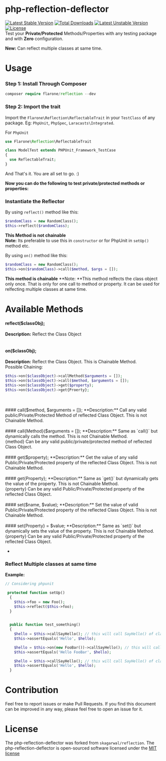 # php-reflection-deflector
 [![Latest Stable Version](https://poser.pugx.org/flarone/reflection/v/stable)](https://packagist.org/packages/flarone/reflection) [![Total Downloads](https://poser.pugx.org/flarone/reflection/downloads)](https://packagist.org/packages/flarone/reflection) [![Latest Unstable Version](https://poser.pugx.org/flarone/reflection/v/unstable)](https://packagist.org/packages/flarone/reflection) [![License](https://poser.pugx.org/flarone/reflection/license)](https://packagist.org/packages/flarone/reflection)
<br>
Test your **Private/Protected** Methods/Properties with any testing package and with **Zero** configuration.

**New:** Can reflect multiple classes at same time.

# Usage
### Step 1: Install Through Composer
```php
composer require flarone/reflection --dev
```

### Step 2: Import the trait
Import the `Flarone\Reflection\ReflectableTrait` in your `TestClass` of any package. Eg: `PhpUnit`, `PhpSpec`, `Laracasts\Integrated`.

For `PhpUnit`
```php
use Flarone\Reflection\ReflectableTrait

class ModelTest extends PHPUnit_Framework_TestCase
{
  use ReflectableTrait;
}
```

And That's it. You are all set to go. :)

**Now you can do the following to test private/protected methods or properties:**

### Instantiate the Reflector
By using `reflect()` method like this:
```php
$randomClass = new RandomClass();
$this->reflect($randomClass);
```
**This Method is not chainable**<br>
**Note:** Its preferable to use this in `constructor` or for PhpUnit in `setUp()` method etc.

By using `on()` method like this:
```php
$randomClass = new RandomClass();
$this->on($randomClass)->call($method, $args = []);
```
**This method is chainable**
**Note: **This method relfects the class object only once. That is only for one call to method or property. It can be used for relfecting multiple classes at same time.

# Available Methods
#### reflect($classObj);
**Description:** Reflect the Class Object
<br>
<br>
#### on($classObj);
**Description:** Reflect the Class Object. This is Chainable Method.<br>
Possible Chaining:
```php
$this->on($classObject)->callMethod($arguments = []);
$this->on($classObject)->call($method, $arguments = []);
$this->on($classObject)->get($property);
$this->on($classObject)->get{Proerty};
```
<br>
<br>
#### call($method, $arguments = []);
**Description:** Call any valid public/Private/Protected Method of reflected Class Object. This is not Chainable Method.
<br>
<br>
#### call{Method}($arguments = []);
**Description:** Same as `call()` but dynamically calls the method. This is not Chainable Method.<br>
{method} Can be any valid public/private/protected method of reflected Class Object.
<br>
<br>
#### get($property);
**Description:** Get the value of any valid Public/Private/Protected property of the reflected Class Object. This is not Chainable Method.
<br>
<br>
#### get{Property};
**Description:** Same as `get()` but dynamically gets the value of the property. This is not Chainable Method.<br>
{property} Can be any valid Public/Private/Protected property of the reflected Class Object.
<br>
<br>
#### set($name, $value);
**Description:** Set the value of valid Public/Private/Protected property of the reflected Class Object. This is not Chainable Method.
<br>
<br>
#### set{Property} = $value;
**Description:** Same as `set()` but dynamically sets the value of the property. This is not Chainable Method.<br>
{property} Can be any valid Public/Private/Protected property of the reflected Class Object.

-
### Reflect Multiple classes at same time
**Example:**
```php
// Considering phpunit

 protected function setUp()
  {
    $this->foo = new Foo();
    $this->reflect($this->foo);
  }
  

  public function test_something()
  {
    $hello = $this->callSayHello(); // this will call SayHello() of class `Foo`
    $this->assertEquals('Hello', $hello);

    $hello = $this->on(new FooBar())->callSayHello(); // this will call SayHello() of class `FooBar`
    $this->assertEquals('Hello FooBar', $hello);

    $hello = $this->callSayHello(); // this will call SayHello() of class `Foo`
    $this->assertEquals('Hello', $hello);
  }
```

# Contribution
Feel free to report issues or make Pull Requests.
If you find this document can be improved in any way, please feel free to open an issue for it.

# License
The php-reflection-deflector was forked from `skagarwal/reflection`.
The php-reflection-deflector is open-sourced software licensed under the [MIT license](http://opensource.org/licenses/MIT)
